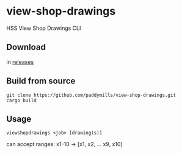# view-shop-drawings
HSS View Shop Drawings CLI

## Download
in [releases](https://github.com/paddymills/view-shop-drawings/releases)

## Build from source
```
git clone https://github.com/paddymills/view-shop-drawings.git
cargo build
```

## Usage
`viewshopdrawings <job> [drawing(s)]`

can accept ranges:
x1-10 -> [x1, x2, ... x9, x10]
